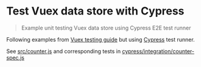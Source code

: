 # Test Vuex data store with Cypress

> Example unit testing Vuex data store using Cypress E2E test runner

Following examples from [Vuex testing guide](https://vuex.vuejs.org/guide/testing.html) but using [Cypress](https://www.cypress.io) test runner.

See [src/counter.js](src/counter.js) and corresponding tests in [cypress/integration/counter-spec.js](cypress/integration/counter-spec.js)

